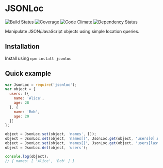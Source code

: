 JSONLoc
==================

[![Build Status](https://travis-ci.org/mauritsl/node-jsonloc.svg?branch=master)](https://travis-ci.org/mauritsl/node-jsonloc)
![Coverage](http://img.shields.io/badge/coverage-100%25-brightgreen.svg?style=flat)
[![Code Climate](https://codeclimate.com/github/mauritsl/node-jsonloc/badges/gpa.svg)](https://codeclimate.com/github/mauritsl/node-jsonloc)
[![Dependency Status](https://david-dm.org/mauritsl/node-jsonloc.svg)](https://david-dm.org/mauritsl/node-jsonloc)

Manipulate JSON/JavaScript objects using simple location queries.

## Installation

Install using ``npm install jsonloc``

## Quick example

```javascript
var JsonLoc = require('jsonloc');
var object = {
  users: [{
    name: 'Alice',
    age: 28
  }, {
    name: 'Bob',
    age: 29
  }]
};

object = JsonLoc.set(object, 'names', []);
object = JsonLoc.set(object, 'names[]', JsonLoc.get(object, 'users[0].name'));
object = JsonLoc.set(object, 'names[]', JsonLoc.get(object, 'users[last].name'));
object = JsonLoc.del(object, 'users');

console.log(object);
// { names: [ 'Alice', 'Bob' ] }
```
